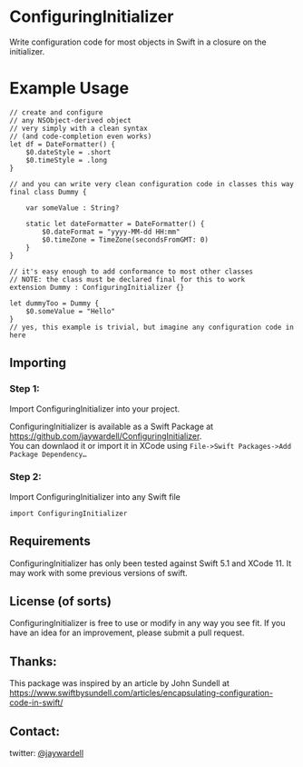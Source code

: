 # ConfiguringInitializer

Write configuration code for most objects in Swift in a closure on the initializer.

# Example Usage

    // create and configure
    // any NSObject-derived object
    // very simply with a clean syntax
    // (and code-completion even works)
    let df = DateFormatter() {
        $0.dateStyle = .short
        $0.timeStyle = .long
    }

    // and you can write very clean configuration code in classes this way
    final class Dummy {
            
        var someValue : String?
        
        static let dateFormatter = DateFormatter() {
            $0.dateFormat = "yyyy-MM-dd HH:mm"
            $0.timeZone = TimeZone(secondsFromGMT: 0)
        }
    }

    // it's easy enough to add conformance to most other classes
    // NOTE: the class must be declared final for this to work
    extension Dummy : ConfiguringInitializer {}

    let dummyToo = Dummy {
        $0.someValue = "Hello"
    }
    // yes, this example is trivial, but imagine any configuration code in here


## Importing

### Step 1:

Import ConfiguringInitializer into your project.

ConfiguringInitializer is available as a Swift Package at https://github.com/jaywardell/ConfiguringInitializer.  
You can downlaod it or import it in XCode using `File->Swift Packages->Add Package Dependency…`

### Step 2:

Import ConfiguringInitializer into any Swift file

    import ConfiguringInitializer

## Requirements
ConfiguringInitializer has only been tested against Swift 5.1 and XCode 11.  It may work with some previous versions of swift.

## License (of sorts)
ConfiguringInitializer is free to use or modify in any way you see fit.  If you have an idea for an improvement, please submit a pull request.

## Thanks:
This package was inspired by an article by John Sundell at https://www.swiftbysundell.com/articles/encapsulating-configuration-code-in-swift/

## Contact:
twitter: [@jaywardell](https://twitter.com/jaywardell)
